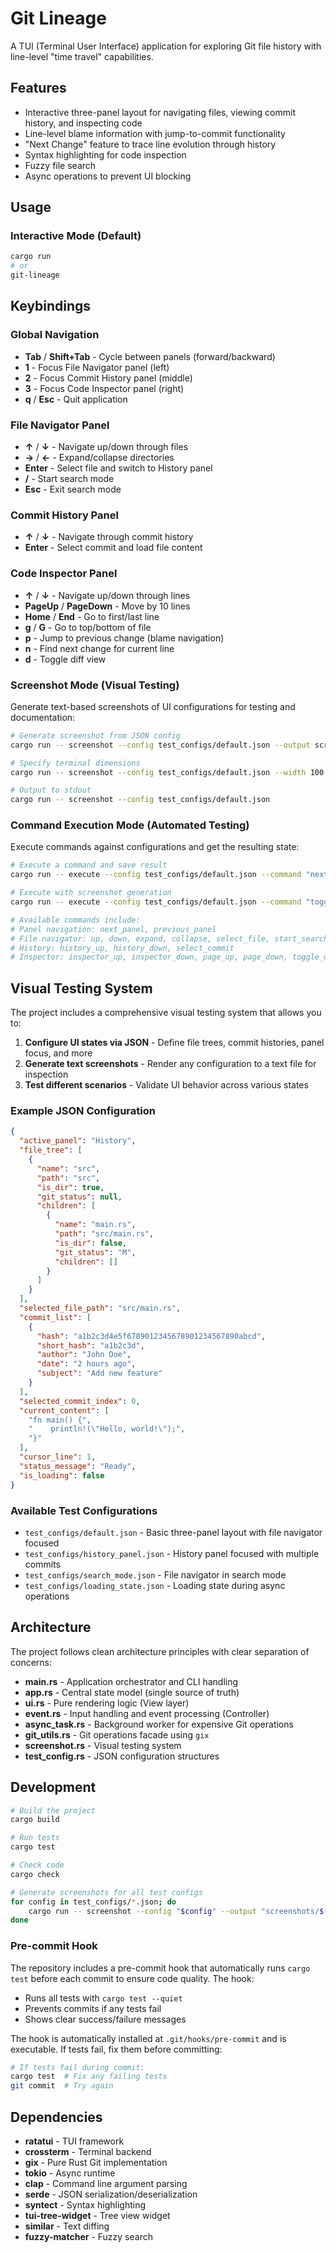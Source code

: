 # Git Lineage

A TUI (Terminal User Interface) application for exploring Git file history with line-level "time travel" capabilities.

## Features

- Interactive three-panel layout for navigating files, viewing commit history, and inspecting code
- Line-level blame information with jump-to-commit functionality
- "Next Change" feature to trace line evolution through history
- Syntax highlighting for code inspection
- Fuzzy file search
- Async operations to prevent UI blocking

## Usage

### Interactive Mode (Default)

```bash
cargo run
# or
git-lineage
```

## Keybindings

### Global Navigation
- **Tab** / **Shift+Tab** - Cycle between panels (forward/backward)
- **1** - Focus File Navigator panel (left)
- **2** - Focus Commit History panel (middle)  
- **3** - Focus Code Inspector panel (right)
- **q** / **Esc** - Quit application

### File Navigator Panel
- **↑** / **↓** - Navigate up/down through files
- **→** / **←** - Expand/collapse directories
- **Enter** - Select file and switch to History panel
- **/** - Start search mode
- **Esc** - Exit search mode

### Commit History Panel  
- **↑** / **↓** - Navigate through commit history
- **Enter** - Select commit and load file content

### Code Inspector Panel
- **↑** / **↓** - Navigate up/down through lines
- **PageUp** / **PageDown** - Move by 10 lines
- **Home** / **End** - Go to first/last line
- **g** / **G** - Go to top/bottom of file
- **p** - Jump to previous change (blame navigation)
- **n** - Find next change for current line
- **d** - Toggle diff view

### Screenshot Mode (Visual Testing)

Generate text-based screenshots of UI configurations for testing and documentation:

```bash
# Generate screenshot from JSON config
cargo run -- screenshot --config test_configs/default.json --output screenshot.txt

# Specify terminal dimensions
cargo run -- screenshot --config test_configs/default.json --width 100 --height 30

# Output to stdout
cargo run -- screenshot --config test_configs/default.json
```

### Command Execution Mode (Automated Testing)

Execute commands against configurations and get the resulting state:

```bash
# Execute a command and save result
cargo run -- execute --config test_configs/default.json --command "next_panel" --output result.json

# Execute with screenshot generation
cargo run -- execute --config test_configs/default.json --command "toggle_diff" --screenshot --output result.json

# Available commands include:
# Panel navigation: next_panel, previous_panel
# File navigator: up, down, expand, collapse, select_file, start_search, search:a, end_search
# History: history_up, history_down, select_commit
# Inspector: inspector_up, inspector_down, page_up, page_down, toggle_diff, goto_top, goto_bottom
```

## Visual Testing System

The project includes a comprehensive visual testing system that allows you to:

1. **Configure UI states via JSON** - Define file trees, commit histories, panel focus, and more
2. **Generate text screenshots** - Render any configuration to a text file for inspection
3. **Test different scenarios** - Validate UI behavior across various states

### Example JSON Configuration

```json
{
  "active_panel": "History",
  "file_tree": [
    {
      "name": "src",
      "path": "src",
      "is_dir": true,
      "git_status": null,
      "children": [
        {
          "name": "main.rs",
          "path": "src/main.rs",
          "is_dir": false,
          "git_status": "M",
          "children": []
        }
      ]
    }
  ],
  "selected_file_path": "src/main.rs",
  "commit_list": [
    {
      "hash": "a1b2c3d4e5f6789012345678901234567890abcd",
      "short_hash": "a1b2c3d",
      "author": "John Doe",
      "date": "2 hours ago",
      "subject": "Add new feature"
    }
  ],
  "selected_commit_index": 0,
  "current_content": [
    "fn main() {",
    "    println!(\"Hello, world!\");",
    "}"
  ],
  "cursor_line": 1,
  "status_message": "Ready",
  "is_loading": false
}
```

### Available Test Configurations

- `test_configs/default.json` - Basic three-panel layout with file navigator focused
- `test_configs/history_panel.json` - History panel focused with multiple commits
- `test_configs/search_mode.json` - File navigator in search mode
- `test_configs/loading_state.json` - Loading state during async operations

## Architecture

The project follows clean architecture principles with clear separation of concerns:

- **main.rs** - Application orchestrator and CLI handling
- **app.rs** - Central state model (single source of truth)
- **ui.rs** - Pure rendering logic (View layer)
- **event.rs** - Input handling and event processing (Controller)
- **async_task.rs** - Background worker for expensive Git operations
- **git_utils.rs** - Git operations facade using `gix`
- **screenshot.rs** - Visual testing system
- **test_config.rs** - JSON configuration structures

## Development

```bash
# Build the project
cargo build

# Run tests
cargo test

# Check code
cargo check

# Generate screenshots for all test configs
for config in test_configs/*.json; do
    cargo run -- screenshot --config "$config" --output "screenshots/$(basename "$config" .json).txt"
done
```

### Pre-commit Hook

The repository includes a pre-commit hook that automatically runs `cargo test` before each commit to ensure code quality. The hook:

- Runs all tests with `cargo test --quiet`
- Prevents commits if any tests fail
- Shows clear success/failure messages

The hook is automatically installed at `.git/hooks/pre-commit` and is executable. If tests fail, fix them before committing:

```bash
# If tests fail during commit:
cargo test  # Fix any failing tests
git commit  # Try again
```

## Dependencies

- **ratatui** - TUI framework
- **crossterm** - Terminal backend
- **gix** - Pure Rust Git implementation
- **tokio** - Async runtime
- **clap** - Command line argument parsing
- **serde** - JSON serialization/deserialization
- **syntect** - Syntax highlighting
- **tui-tree-widget** - Tree view widget
- **similar** - Text diffing
- **fuzzy-matcher** - Fuzzy search